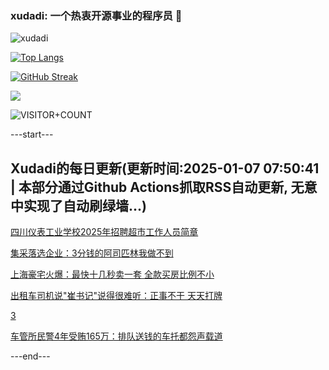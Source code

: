 ### xudadi: 一个热衷开源事业的程序员 👋

![xudadi](https://github-readme-stats-git-masterorgs-github-readme-stats-team.vercel.app/api?username=xudadi)

[![Top Langs](https://github-readme-stats.vercel.app/api/top-langs/?username=xudadi)](https://github.com/anuraghazra/github-readme-stats)

[![GitHub Streak](https://streak-stats.demolab.com?user=xudadi&locale=zh_Hans)](https://git.io/streak-stats)

![](https://raw.githubusercontent.com/xudadi/xudadi/main/assets/github-contribution-grid-snake.svg)

![VISITOR+COUNT](https://komarev.com/ghpvc/?username=xudadi&label=VISITOR+COUNT)


---start---

## Xudadi的每日更新(更新时间:2025-01-07 07:50:41 | 本部分通过Github Actions抓取RSS自动更新, 无意中实现了自动刷绿墙...)

[四川仪表工业学校2025年招聘超市工作人员简章](https://www.gongkaoleida.com/article/2256270)

[集采落选企业：3分钱的阿司匹林我做不到](https://m.163.com/news/article/JL87J4R905199DKK.html)

[上海豪宅火爆：最快十几秒卖一套 全款买房比例不小](https://m.163.com/news/article/JL8HAB4O0512B07B.html)

[出租车司机说"崔书记"说得很难听：正事不干 天天打牌](https://m.163.com/news/article/JL8HR4R9051482MP.html)

[3](https://m.163.com/touch/news/sub/domestic)

[车管所民警4年受贿165万：排队送钱的车托都怨声载道](https://m.163.com/news/article/JL8GV8OE0530WJIN.html)

---end---
